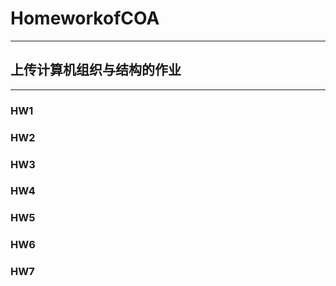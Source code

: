 # HomeworkofCOA
---
## 上传计算机组织与结构的作业
---
### HW1

### HW2

### HW3

### HW4

### HW5

### HW6

### HW7



